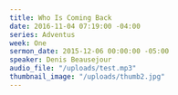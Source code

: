 ```yaml
---
title: Who Is Coming Back
date: 2016-11-04 07:19:00 -04:00
series: Adventus
week: One
sermon_date: 2015-12-06 00:00:00 -05:00
speaker: Denis Beausejour
audio_file: "/uploads/test.mp3"
thumbnail_image: "/uploads/thumb2.jpg"
---
```


